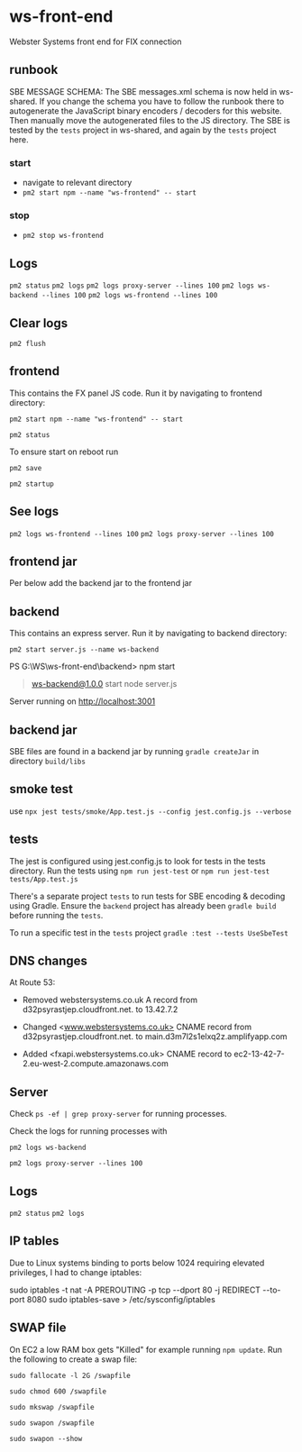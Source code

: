 # ws-front-end

Webster Systems front end for FIX connection

## runbook

SBE MESSAGE SCHEMA: The SBE messages.xml schema is now held in ws-shared.
If you change the schema you have to follow the runbook there to autogenerate the JavaScript binary encoders / decoders for this website.
Then manually move the autogenerated files to the JS directory.
The SBE is tested by the `tests` project in ws-shared, and again by the `tests` project here.

### start

- navigate to relevant directory
- `pm2 start npm --name "ws-frontend" -- start`

### stop

- `pm2 stop ws-frontend`

## Logs

`pm2 status`
`pm2 logs`
`pm2 logs proxy-server --lines 100`
`pm2 logs ws-backend --lines 100`
`pm2 logs ws-frontend --lines 100`

## Clear logs

`pm2 flush`

## frontend

This contains the FX panel JS code.
Run it by navigating to frontend directory:

`pm2 start npm --name "ws-frontend" -- start`

`pm2 status`

To ensure start on reboot run

`pm2 save`

`pm2 startup`

## See logs

`pm2 logs ws-frontend --lines 100`
`pm2 logs proxy-server --lines 100`

## frontend jar

Per below add the backend jar to the frontend jar

## backend

This contains an express server.
Run it by navigating to backend directory:

`pm2 start server.js --name ws-backend`

PS G:\WS\ws-front-end\backend> npm start

> ws-backend@1.0.0 start
> node server.js

Server running on <http://localhost:3001>

## backend jar

SBE files are found in a backend jar by running `gradle createJar` in directory `build/libs`

## smoke test

use `npx jest tests/smoke/App.test.js --config jest.config.js --verbose`

## tests

The jest is configured using jest.config.js to look for tests in the tests directory.
Run the tests using `npm run jest-test` or `npm run jest-test tests/App.test.js`

There's a separate project `tests` to run tests for SBE encoding & decoding using Gradle.
Ensure the `backend` project has already been `gradle build` before running the `tests`.

To run a specific test in the `tests` project
`gradle :test --tests UseSbeTest`

## DNS changes

At Route 53:

- Removed webstersystems.co.uk A record from d32psyrastjep.cloudfront.net. to 13.42.7.2

- Changed <www.webstersystems.co.uk> CNAME record from d32psyrastjep.cloudfront.net. to main.d3m7l2s1elxq2z.amplifyapp.com

- Added <fxapi.webstersystems.co.uk> CNAME record to ec2-13-42-7-2.eu-west-2.compute.amazonaws.com

## Server

Check `ps -ef | grep proxy-server` for running processes.

Check the logs for running processes with

`pm2 logs ws-backend`

`pm2 logs proxy-server --lines 100`

## Logs

`pm2 status`
`pm2 logs`

## IP tables

Due to Linux systems binding to ports below 1024 requiring elevated privileges, I had to change iptables:

sudo iptables -t nat -A PREROUTING -p tcp --dport 80 -j REDIRECT --to-port 8080
sudo iptables-save > /etc/sysconfig/iptables

## SWAP file

On EC2 a low RAM box gets "Killed" for example running `npm update`. Run the following to create a swap file:

`sudo fallocate -l 2G /swapfile`

`sudo chmod 600 /swapfile`

`sudo mkswap /swapfile`

`sudo swapon /swapfile`

`sudo swapon --show`
